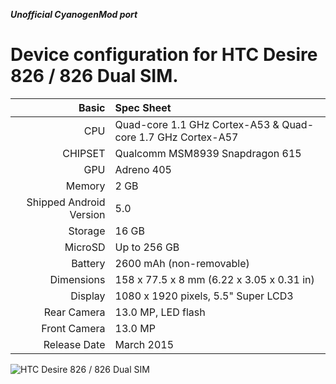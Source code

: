 ***Unofficial CyanogenMod port***

Device configuration for HTC Desire 826 / 826 Dual SIM.
=====================================

Basic   | Spec Sheet
-------:|:-------------------------
CPU     | Quad-core 1.1 GHz Cortex-A53 & Quad-core 1.7 GHz Cortex-A57
CHIPSET | Qualcomm MSM8939 Snapdragon 615
GPU     | Adreno 405
Memory  | 2 GB
Shipped Android Version | 5.0
Storage | 16 GB
MicroSD | Up to 256 GB
Battery | 2600 mAh (non-removable)
Dimensions | 158 x 77.5 x 8 mm (6.22 x 3.05 x 0.31 in)
Display | 1080 x 1920 pixels, 5.5" Super LCD3
Rear Camera  | 13.0 MP, LED flash
Front Camera | 13.0 MP
Release Date | March 2015

![HTC Desire 826 / 826 Dual SIM](https://fdn2.gsmarena.com/vv/pics/htc/htc-desire-826-1.jpg "HTC Desire 826 / 826 Dual SIM")
